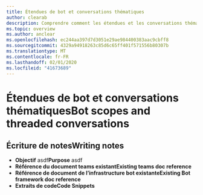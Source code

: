 ```yaml
---
title: Étendues de bot et conversations thématiques
author: clearab
description: Comprendre comment les étendues et les conversations thématiques affecteront votre robot pour Microsoft Teams.
ms.topic: overview
ms.author: anclear
ms.openlocfilehash: ec244aa397d7d3051e29ae984400383aac9cbff8
ms.sourcegitcommit: 4329a94918263c85d6c65ff401f571556b80307b
ms.translationtype: MT
ms.contentlocale: fr-FR
ms.lasthandoff: 02/01/2020
ms.locfileid: "41673689"
---
```

# <a name="bot-scopes-and-threaded-conversations"></a><span data-ttu-id="6f69b-103">Étendues de bot et conversations thématiques</span><span class="sxs-lookup"><span data-stu-id="6f69b-103">Bot scopes and threaded conversations</span></span>

## <a name="writing-notes"></a><span data-ttu-id="6f69b-104">Écriture de notes</span><span class="sxs-lookup"><span data-stu-id="6f69b-104">Writing notes</span></span>

 * <span data-ttu-id="6f69b-105">**Objectif** asdf</span><span class="sxs-lookup"><span data-stu-id="6f69b-105">**Purpose** asdf</span></span>
 * <span data-ttu-id="6f69b-106">**Référence du document teams existant**[]()</span><span class="sxs-lookup"><span data-stu-id="6f69b-106">**Existing teams doc reference** []()</span></span>
 * <span data-ttu-id="6f69b-107">**Référence de document de l’infrastructure bot existante**[]()</span><span class="sxs-lookup"><span data-stu-id="6f69b-107">**Existing Bot framework doc reference** []()</span></span>
 * <span data-ttu-id="6f69b-108">**Extraits de code**[]()</span><span class="sxs-lookup"><span data-stu-id="6f69b-108">**Code Snippets** []()</span></span>